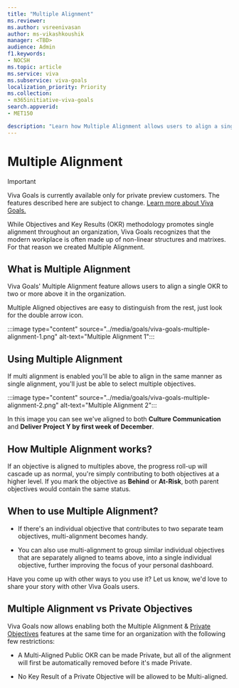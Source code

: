 ```yaml
---
title: "Multiple Alignment"
ms.reviewer: 
ms.author: vsreenivasan
author: ms-vikashkoushik
manager: <TBD>
audience: Admin
f1.keywords:
- NOCSH
ms.topic: article
ms.service: viva
ms.subservice: viva-goals
localization_priority: Priority
ms.collection:  
- m365initiative-viva-goals
search.appverid:
- MET150

description: "Learn how Multiple Alignment allows users to align a single OKR to 2 or more above it in the organization."
---
```


# Multiple Alignment

> [!IMPORTANT]
> Viva Goals is currently available only for private preview customers. The features described here are subject to change. [Learn more about Viva Goals.](https://go.microsoft.com/fwlink/?linkid=2189933)

While Objectives and Key Results (OKR) methodology promotes single alignment throughout an organization, Viva Goals recognizes that the modern workplace is often made up of non-linear structures and matrixes. For that reason we created Multiple Alignment.

## What is Multiple Alignment

Viva Goals' Multiple Alignment feature allows users to align a single OKR to two or more above it in the organization.

Multiple Aligned objectives are easy to distinguish from the rest, just look for the double arrow icon.

:::image type="content" source="../media/goals/viva-goals-multiple-alignment-1.png" alt-text="Multiple Alignment 1":::

## Using Multiple Alignment

If multi alignment is enabled you'll be able to align in the same manner as single alignment, you'll just be able to select multiple objectives.

:::image type="content" source="../media/goals/viva-goals-multiple-alignment-2.png" alt-text="Multiple Alignment 2":::

In this image you can see we've aligned to both **Culture Communication** and **Deliver Project Y by first week of December**.

## How Multiple Alignment works?

If an objective is aligned to multiples above, the progress roll-up will cascade up as normal, you're simply contributing to both objectives at a higher level. If you mark the objective as **Behind** or **At-Risk**, both parent objectives would contain the same status.

## When to use Multiple Alignment?

- If there's an individual objective that contributes to two separate team objectives, multi-alignment becomes handy.

- You can also use multi-alignment to group similar individual objectives that are separately aligned to teams above, into a single individual objective, further improving the focus of your personal dashboard.

Have you come up with other ways to you use it? Let us know, we'd love to share your story with other Viva Goals users.

## Multiple Alignment vs Private Objectives

Viva Goals now allows enabling both the Multiple Alignment & [Private Objectives](https://help.ally.io/en/articles/3152440-private-objectiveshttps://help.ally.io/en/articles/3152440-private-objectives) features at the same time for an organization with the following few restrictions:

- A Multi-Aligned Public OKR can be made Private, but all of the alignment will first be automatically removed before it's made Private.

- No Key Result of a Private Objective will be allowed to be Multi-aligned.

